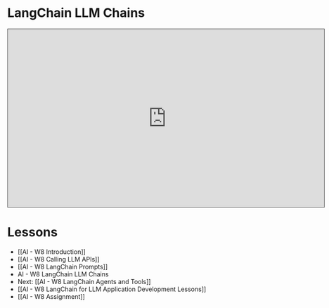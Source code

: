 # LangChain LLM Chains

<iframe src="https://egator.hosted.panopto.com/Panopto/Pages/Embed.aspx?id=66a3fcbc-0462-40f0-b791-b17700f97faf&autoplay=false&offerviewer=true&showtitle=true&showbrand=true&captions=false&interactivity=all" height="405" width="720" style="border: 1px solid #464646;" allowfullscreen allow="autoplay" aria-label="Panopto Embedded Video Player" aria-description="AI Powered Apps - Chains" ></iframe>

# Lessons
- [[AI - W8 Introduction]]
- [[AI - W8 Calling LLM APIs]]
- [[AI - W8 LangChain Prompts]]
- AI - W8 LangChain LLM Chains
- Next: [[AI - W8 LangChain Agents and Tools]]
- [[AI - W8 LangChain for LLM Application Development Lessons]]
- [[AI - W8 Assignment]]